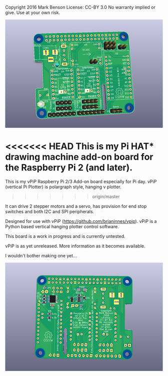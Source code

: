 Copyright 2016 Mark Benson
License: CC-BY 3.0
No warranty implied or give. Use at your own risk.

![PCB](https://github.com/MarkJB/pi-2-stepper-board/blob/master/pi-2-stepper-board-hat-spec_front.png)

<<<<<<< HEAD
This is my Pi HAT* drawing machine add-on board for the Raspberry Pi 2 (and later).
=======
This is my vPiP Raspberry Pi 2/3 Add-on board especially for Pi day. vPiP (vertical Pi Plotter) is polargraph style, hanging v plotter.
>>>>>>> origin/master

It can drive 2 stepper motors and a servo, has provision for end stop switches and both I2C and SPI peripherals.

Designed for use with vPiP (https://github.com/brianinnes/vpip). vPiP is a Python based vertical hanging plotter control software.

This board is a work in progress and is currently untested.

vPiP is as yet unreleased. More information as it becomes available.

I wouldn't bother making one yet...

![PCB](https://github.com/MarkJB/pi-2-stepper-board/blob/master/pi-2-stepper-board-hat-spec_back.png)



